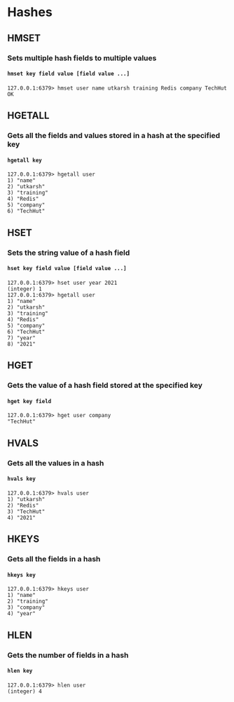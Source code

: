 # Hashes

## HMSET
### Sets multiple hash fields to multiple values
#### ```hmset key field value [field value ...]```
```
127.0.0.1:6379> hmset user name utkarsh training Redis company TechHut
OK
```

## HGETALL
### Gets all the fields and values stored in a hash at the specified key
#### ```hgetall key```
```
127.0.0.1:6379> hgetall user
1) "name"
2) "utkarsh"
3) "training"
4) "Redis"
5) "company"
6) "TechHut"
```

## HSET
### Sets the string value of a hash field
#### ```hset key field value [field value ...]```
```
127.0.0.1:6379> hset user year 2021
(integer) 1
127.0.0.1:6379> hgetall user
1) "name"
2) "utkarsh"
3) "training"
4) "Redis"
5) "company"
6) "TechHut"
7) "year"
8) "2021"
```

## HGET
### Gets the value of a hash field stored at the specified key
#### ```hget key field```
```
127.0.0.1:6379> hget user company
"TechHut"
```

## HVALS
### Gets all the values in a hash
#### ```hvals key```
```
127.0.0.1:6379> hvals user
1) "utkarsh"
2) "Redis"
3) "TechHut"
4) "2021"
```

## HKEYS
### Gets all the fields in a hash
#### ```hkeys key```
```
127.0.0.1:6379> hkeys user
1) "name"
2) "training"
3) "company"
4) "year"
```

## HLEN
### Gets the number of fields in a hash
#### ```hlen key```
```
127.0.0.1:6379> hlen user
(integer) 4
```